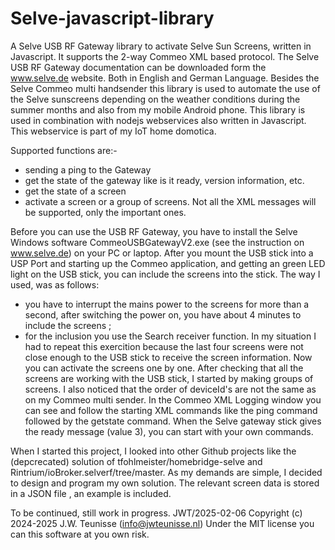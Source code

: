 # Selve-javascript-library
A Selve USB RF Gateway library to activate Selve Sun Screens, written in Javascript.
It supports the 2-way Commeo XML based protocol.
The Selve USB RF Gateway documentation can be downloaded form the www.selve.de website. Both in English and German Language.
Besides the Selve Commeo multi handsender this library is used to automate the use of the Selve sunscreens depending on the weather conditions during the summer months and also from my mobile Android phone. 
This library is used in combination with nodejs webservices also written in Javascript. This webservice is part of my IoT home domotica.

Supported functions are:-
- sending a ping to the Gateway
- get the state of the gateway like is it ready, version information, etc.
- get the state of a screen
- activate a screen or a group of screens.
Not all the XML messages will be supported, only the important ones.

Before you can use the USB RF Gateway, you have to install the Selve Windows software CommeoUSBGatewayV2.exe (see the instruction on www.selve.de) on your PC or laptop. After you mount the USB stick into a USP Port and starting up the Commeo application, and getting an green LED light on the USB stick, you can include the screens into the stick. The way I used, was as follows:
- you have to interrupt the mains power to the screens for more than a second, after switching the power on, you have about 4 minutes to include the screens ;
- for the inclusion you use the Search receiver function.
In my situation I had to repeat this exercition because the last four screens were not close enough to the USB stick to receive the screen information.
Now you can activate the screens one by one. After checking that all the screens are working with the USB stick,  I started by making groups of screens.
I also noticed that the order of deviceId's are not the same as on my Commeo multi sender.
In the Commeo XML Logging window you can see and follow the starting XML commands like the ping command followed by the getstate command. When the Selve gateway stick gives the ready message (value 3), you can start with your own commands.

When I started this project, I looked into other Github projects like the (depcrecated) solution of tfohlmeister/homebridge-selve and Rintrium/ioBroker.selverf/tree/master.
As my demands are simple, I decided to design and program my own solution.
The relevant screen data is stored in a JSON file , an example is included.

To be continued, still work in progress.
JWT/2025-02-06
Copyright (c) 2024-2025 J.W. Teunisse (info@jwteunisse.nl)
Under the MIT license you can this software at you own risk. <aanvullen>
